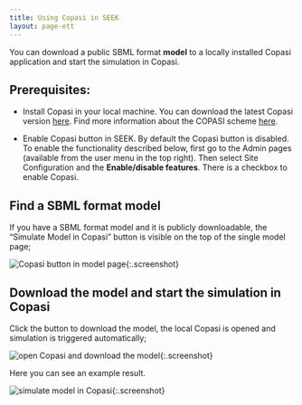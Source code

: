 ```yaml
---
title: Using Copasi in SEEK
layout: page-ett
---
```


You can download a public SBML format **model** to a locally installed Copasi application and start the simulation in Copasi. 

## Prerequisites:
* Install Copasi in your local machine. 
  You can download the latest Copasi version [here](http://copasi.org/Download/). 
  Find more information about the COPASI scheme [here](http://copasi.org/Support/Technical_Documentation/COPASI_Scheme/).
  
  
* Enable Copasi button in SEEK. 
  By default the Copasi button is disabled. To enable the functionality described below, first go to the Admin pages (available from the user menu in the top right). Then select Site Configuration and the **Enable/disable features**. There is a checkbox to enable Copasi.

 

## Find a SBML format model 

If you have a SBML format model and it is publicly downloadable, the “Simulate Model in Copasi” button is visible on the top of the single model page;

![Copasi button in model page](/images/user-guide/copasi/copasi-button.png){:.screenshot}

## Download the model and start the simulation in Copasi

Click the button to download the model, the local Copasi is opened and simulation is triggered automatically;

![open Copasi and download the model](/images/user-guide/copasi/open-CopasiUI.png){:.screenshot}

Here you can see an example result.

![simulate model in Copasi](/images/user-guide/copasi/result.png){:.screenshot}


